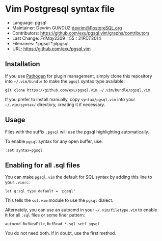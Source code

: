 Vim Postgresql syntax file
===============

* Language:     pgsql
* Maintainer:   Devrim GUNDUZ <devrim@PostgreSQL.org>
* Contributors: https://github.com/exu/pgsql.vim/graphs/contributors
* Last Change:  $Fri May 23 09:55:21 PDT 2014$
* Filenames:    *.pgsql *.plpgsql
* URL:			https://github.com/exu/pgsql.vim

Installation
---

If you use [Pathogen](https://github.com/tpope/vim-pathogen) for plugin
management, simply clone this repository into `~/.vim/bundle` to make the
`pgsql` syntax type available:

    git clone https://github.com/exu/pgsql.vim ~/.vim/bundle/pgsql.vim

If you prefer to install manually, copy `syntax/pgsql.vim`  into your
`~/.vim/syntax/` directory, creating it if necessary.

Usage
---

Files with the suffix `.pgsql` will use the pgsql highlighting automatically.

To enable `pgsql` syntax for any open buffer, use:

    :set syntax=pgsql

Enabling for all .sql files
---

You can make `pgsql.vim` the default for SQL syntax by adding this line to your
`.vimrc`:

    let g:sql_type_default = 'pgsql'

This tells the `sql.vim` module to use the `pgsql` dialect.

Alternately, you can use an autocmd in your `~/.vim/filetype.vim` to enable it
for all `.sql` files or some finer pattern:

    autocmd BufNewFile,BufRead *.sql setf pgsql

You do not need both. If in doubt, use the first method.


